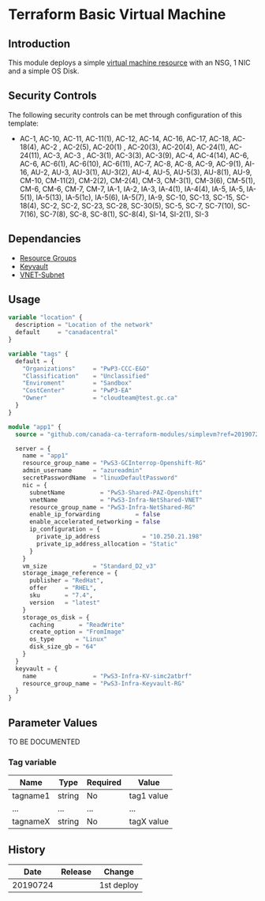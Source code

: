# Terraform Basic Virtual Machine

## Introduction

This module deploys a simple [virtual machine resource](https://docs.microsoft.com/en-us/azure/templates/microsoft.compute/2019-03-01/virtualmachines) with an NSG, 1 NIC and a simple OS Disk.

## Security Controls

The following security controls can be met through configuration of this template:

* AC-1, AC-10, AC-11, AC-11(1), AC-12, AC-14, AC-16, AC-17, AC-18, AC-18(4), AC-2 , AC-2(5), AC-20(1) , AC-20(3), AC-20(4), AC-24(1), AC-24(11), AC-3, AC-3 , AC-3(1), AC-3(3), AC-3(9), AC-4, AC-4(14), AC-6, AC-6, AC-6(1), AC-6(10), AC-6(11), AC-7, AC-8, AC-8, AC-9, AC-9(1), AI-16, AU-2, AU-3, AU-3(1), AU-3(2), AU-4, AU-5, AU-5(3), AU-8(1), AU-9, CM-10, CM-11(2), CM-2(2), CM-2(4), CM-3, CM-3(1), CM-3(6), CM-5(1), CM-6, CM-6, CM-7, CM-7, IA-1, IA-2, IA-3, IA-4(1), IA-4(4), IA-5, IA-5, IA-5(1), IA-5(13), IA-5(1c), IA-5(6), IA-5(7), IA-9, SC-10, SC-13, SC-15, SC-18(4), SC-2, SC-2, SC-23, SC-28, SC-30(5), SC-5, SC-7, SC-7(10), SC-7(16), SC-7(8), SC-8, SC-8(1), SC-8(4), SI-14, SI-2(1), SI-3

## Dependancies

* [Resource Groups](https://github.com/canada-ca-azure-templates/resourcegroups/blob/master/readme.md)
* [Keyvault](https://github.com/canada-ca-azure-templates/keyvaults/blob/master/readme.md)
* [VNET-Subnet](https://github.com/canada-ca-azure-templates/vnet-subnet/blob/master/readme.md)

## Usage

```terraform
variable "location" {
  description = "Location of the network"
  default     = "canadacentral"
}

variable "tags" {
  default = {
    "Organizations"     = "PwP3-CCC-E&O"
    "Classification"    = "Unclassified"
    "Enviroment"        = "Sandbox"
    "CostCenter"        = "PwP3-EA"
    "Owner"             = "cloudteam@test.gc.ca"
  }
}

module "app1" {
  source = "github.com/canada-ca-terraform-modules/simplevm?ref=20190724.1"

  server = {
    name = "app1"
    resource_group_name = "PwS3-GCInterrop-Openshift-RG"
    admin_username      = "azureadmin"
    secretPasswordName  = "linuxDefaultPassword"
    nic = {
      subnetName          = "PwS3-Shared-PAZ-Openshift"
      vnetName            = "PwS3-Infra-NetShared-VNET"
      resource_group_name = "PwS3-Infra-NetShared-RG"
      enable_ip_forwarding          = false
      enable_accelerated_networking = false
      ip_configuration = {
        private_ip_address            = "10.250.21.198"
        private_ip_address_allocation = "Static"
      }
    }
    vm_size             = "Standard_D2_v3"
    storage_image_reference = {
      publisher = "RedHat",
      offer     = "RHEL",
      sku       = "7.4",
      version   = "latest"
    }
    storage_os_disk = {
      caching       = "ReadWrite"
      create_option = "FromImage"
      os_type      = "Linux"
      disk_size_gb = "64"
    }
  }
  keyvault = {
    name                = "PwS3-Infra-KV-simc2atbrf"
    resource_group_name = "PwS3-Infra-Keyvault-RG"
  }
}
```

## Parameter Values

TO BE DOCUMENTED

### Tag variable

| Name     | Type   | Required | Value      |
| -------- | ------ | -------- | ---------- |
| tagname1 | string | No       | tag1 value |
| ...      | ...    | ...      | ...        |
| tagnameX | string | No       | tagX value |

## History

| Date     | Release | Change     |
| -------- | ------- | ---------- |
| 20190724 |         | 1st deploy |
